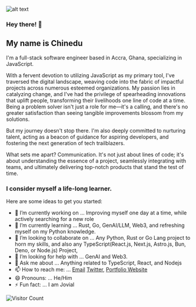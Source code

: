 ![alt text](https://avatars.githubusercontent.com/u/36667083?v=4 "Banner Image")



### Hey there! 👋

## My name is Chinedu

I'm a full-stack software engineer based in Accra, Ghana, specializing in JavaScript.

With a fervent devotion to utilizing JavaScript as my primary tool, I've traversed the digital landscape, weaving code into the fabric of impactful projects across numerous esteemed organizations. My passion lies in catalyzing change, and I've had the privilege of spearheading innovations that uplift people, transforming their livelihoods one line of code at a time. Being a problem solver isn't just a role for me—it's a calling, and there's no greater satisfaction than seeing tangible improvements blossom from my solutions.

But my journey doesn't stop there. I'm also deeply committed to nurturing talent, acting as a beacon of guidance for aspiring developers, and fostering the next generation of tech trailblazers.

What sets me apart? Communication. It's not just about lines of code; it's about understanding the essence of a project, seamlessly integrating with teams, and ultimately delivering top-notch products that stand the test of time.

### I consider myself a life-long learner.


Here are some ideas to get you started:

- 🔭 I’m currently working on ... Improving myself one day at a time, while actively searching for a new role
- 🌱 I’m currently learning ... Rust, Go, GenAI/LLM, Web3, and refreshing myself on my Python knowledge.
- 👯 I’m looking to collaborate on ... Any Python, Rust or Go Lang project to horn my skills, and also any TypeScript(React.js, Next.js, Astro.js, Bun, Deno, or Node.js) Project, 
- 🤔 I’m looking for help with ... GenAI and Web3.
- 💬 Ask me about ... Anything related to TypeScript, React, and Nodejs
- 📫 How to reach me: ... [Email](allstackdev@gmail.com) [Twitter](https://twitter.com/allstackdev), [Portfolio Website](https://allstackdev.netlify.app)
- 😄 Pronouns: ... He/Him
- ⚡ Fun fact: ... I am Jovial

![Visitor Count](https://profile-counter.glitch.me/allstackdev1/count.svg)

